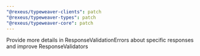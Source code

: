 ```yaml
---
"@rexeus/typeweaver-clients": patch
"@rexeus/typeweaver-types": patch
"@rexeus/typeweaver-core": patch
---
```


Provide more details in ResponseValidationErrors about specific responses and improve
ResponseValidators
